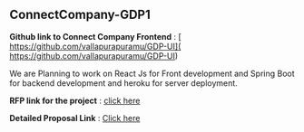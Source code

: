 ## ConnectCompany-GDP1

**Github link to Connect Company Frontend** : [ https://github.com/vallapurapuramu/GDP-UI]( https://github.com/vallapurapuramu/GDP-UI)

We are Planning to work on React Js for Front development and Spring Boot for backend development and heroku for server deployment.

  ****RFP link for the project**** : [click here](https://github.com/s541910/691-01-F21-RFP-Group04)


  **Detailed Proposal Link** : [Click here](https://github.com/s541910/ConnectCompany-GDP1/blob/main/Proposal.md)
  
  


         
         
